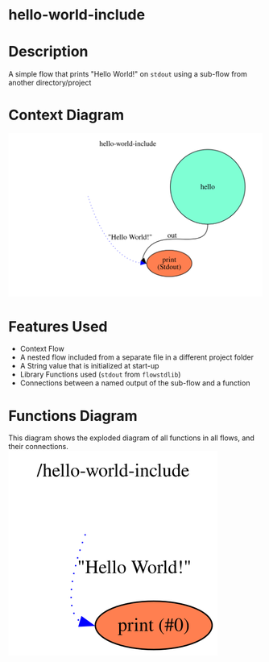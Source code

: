 hello-world-include
==

Description
===
A simple flow that prints "Hello World!" on `stdout` using a sub-flow from another directory/project

Context Diagram
===
![Context diagram](hello-world-include.dot.svg)

Features Used
===
* Context Flow
* A nested flow included from a separate file in a different project folder
* A String value that is initialized at start-up
* Library Functions used (`stdout` from `flowstdlib`)
* Connections between a named output of the sub-flow and a function

Functions Diagram
===
This diagram shows the exploded diagram of all functions in all flows, and their connections.
![Full functions diagram](functions.dot.svg)